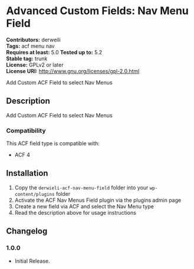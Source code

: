 # Advanced Custom Fields: Nav Menu Field #
**Contributors:** derweili  
**Tags:** acf menu nav  
**Requires at least:** 5.0
**Tested up to:** 5.2  
**Stable tag:** trunk  
**License:** GPLv2 or later  
**License URI:** http://www.gnu.org/licenses/gpl-2.0.html  

Add Custom ACF Field to select Nav Menus

## Description ##

Add Custom ACF Field to select Nav Menus

### Compatibility ###

This ACF field type is compatible with:
* ACF 4

## Installation ##

1. Copy the `derwieli-acf-nav-menu-field` folder into your `wp-content/plugins` folder
2. Activate the ACF Nav Menus Field plugin via the plugins admin page
3. Create a new field via ACF and select the Nav Menu type
4. Read the description above for usage instructions

## Changelog ##

### 1.0.0 ###
* Initial Release.
